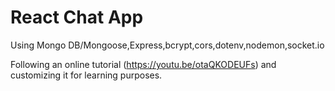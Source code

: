 # React Chat App

Using Mongo DB/Mongoose,Express,bcrypt,cors,dotenv,nodemon,socket.io

Following an online tutorial (https://youtu.be/otaQKODEUFs) and customizing it for learning purposes.
